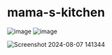 # mama-s-kitchen

![image](https://github.com/user-attachments/assets/b7b08244-173a-42fa-9fb7-b84e3f1f2895)
![image](https://github.com/user-attachments/assets/bc525ada-1081-4d84-a2b0-b99e92934649)

![Screenshot 2024-08-07 141344](https://github.com/user-attachments/assets/a15177ea-6b64-4ded-9dcd-594e087eb7b3)

